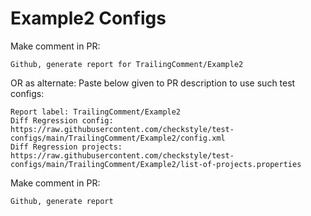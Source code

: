# Example2 Configs
Make comment in PR:
```
Github, generate report for TrailingComment/Example2
```
OR as alternate:
Paste below given to PR description to use such test configs:
```
Report label: TrailingComment/Example2
Diff Regression config: https://raw.githubusercontent.com/checkstyle/test-configs/main/TrailingComment/Example2/config.xml
Diff Regression projects: https://raw.githubusercontent.com/checkstyle/test-configs/main/TrailingComment/Example2/list-of-projects.properties
```
Make comment in PR:
```
Github, generate report
```
